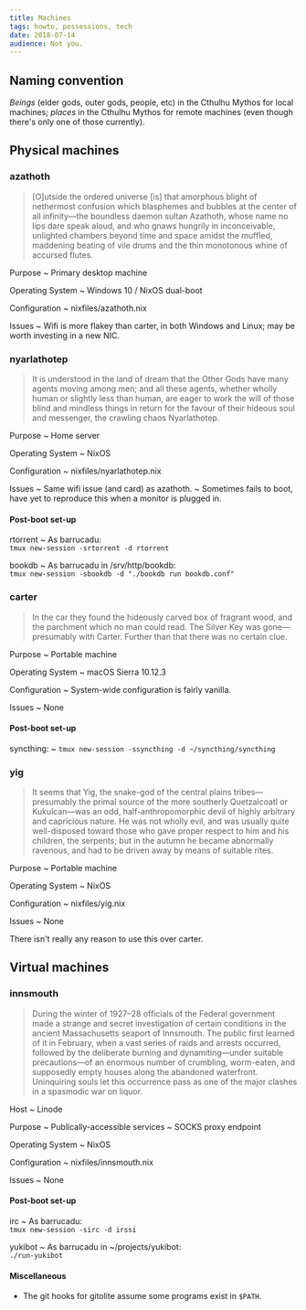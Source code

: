 ```yaml
---
title: Machines
tags: howto, possessions, tech
date: 2018-07-14
audience: Not you.
---
```


Naming convention
-----------------

*Beings* (elder gods, outer gods, people, etc) in the Cthulhu Mythos for local machines; *places* in
the Cthulhu Mythos for remote machines (even though there's only one of those currently).


Physical machines
-----------------

### azathoth ###

> [O]utside the ordered universe [is] that amorphous blight of nethermost confusion which blasphemes
> and bubbles at the center of all infinity—the boundless daemon sultan Azathoth, whose name no lips
> dare speak aloud, and who gnaws hungrily in inconceivable, unlighted chambers beyond time and
> space amidst the muffled, maddening beating of vile drums and the thin monotonous whine of
> accursed flutes.

Purpose
  ~ Primary desktop machine

Operating System
  ~ Windows 10 / NixOS dual-boot

Configuration
  ~ nixfiles/azathoth.nix

Issues
  ~ Wifi is more flakey than carter, in both Windows and Linux; may be worth investing in a new NIC.

### nyarlathotep ###

> It is understood in the land of dream that the Other Gods have many agents moving among men; and
> all these agents, whether wholly human or slightly less than human, are eager to work the will of
> those blind and mindless things in return for the favour of their hideous soul and messenger, the
> crawling chaos Nyarlathotep.

Purpose
  ~ Home server

Operating System
  ~ NixOS

Configuration
  ~ nixfiles/nyarlathotep.nix

Issues
  ~ Same wifi issue (and card) as azathoth.
  ~ Sometimes fails to boot, have yet to reproduce this when a monitor is plugged in.

#### Post-boot set-up ####

rtorrent
  ~ As barrucadu:<br/>
    `tmux new-session -srtorrent -d rtorrent`

bookdb
  ~ As barrucadu in /srv/http/bookdb:<br/>
    `tmux new-session -sbookdb -d "./bookdb run bookdb.conf"`

### carter ###

> In the car they found the hideously carved box of fragrant wood, and the parchment which no man
> could read. The Silver Key was gone—presumably with Carter. Further than that there was no certain
> clue.

Purpose
  ~ Portable machine

Operating System
  ~ macOS Sierra 10.12.3

Configuration
  ~ System-wide configuration is fairly vanilla.

Issues
  ~ None

#### Post-boot set-up ####

syncthing:
  ~ `tmux new-session -ssyncthing -d ~/syncthing/syncthing`

### yig ###

> It seems that Yig, the snake-god of the central plains tribes—presumably the primal source of the
> more southerly Quetzalcoatl or Kukulcan—was an odd, half-anthropomorphic devil of highly arbitrary
> and capricious nature. He was not wholly evil, and was usually quite well-disposed toward those
> who gave proper respect to him and his children, the serpents; but in the autumn he became
> abnormally ravenous, and had to be driven away by means of suitable rites.

Purpose
  ~ Portable machine

Operating System
  ~ NixOS

Configuration
  ~ nixfiles/yig.nix

Issues
  ~ None

There isn't really any reason to use this over carter.

Virtual machines
----------------

### innsmouth ###

> During the winter of 1927–28 officials of the Federal government made a strange and secret
> investigation of certain conditions in the ancient Massachusetts seaport of Innsmouth. The public
> first learned of it in February, when a vast series of raids and arrests occurred, followed by the
> deliberate burning and dynamiting—under suitable precautions—of an enormous number of crumbling,
> worm-eaten, and supposedly empty houses along the abandoned waterfront. Uninquiring souls let this
> occurrence pass as one of the major clashes in a spasmodic war on liquor.

Host
  ~ Linode

Purpose
  ~ Publically-accessible services
  ~ SOCKS proxy endpoint

Operating System
  ~ NixOS

Configuration
  ~ nixfiles/innsmouth.nix

Issues
  ~ None

#### Post-boot set-up ####

irc
  ~ As barrucadu:<br/>
    `tmux new-session -sirc -d irssi`

yukibot
  ~ As barrucadu in ~/projects/yukibot:<br/>
    `./run-yukibot`

#### Miscellaneous ####

- The git hooks for gitolite assume some programs exist in `$PATH`.
